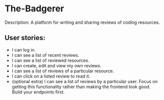 # The-Badgerer

Description: A platform for writing and sharing reviews of coding resources. 

## User stories:

- I can log in.
- I can see a list of recent reviews.
- I can see a list of reviewed resources.
- I can create, edit and view my own reviews.
- I can see a list of reviews of a particular resource.
- I can click on a listed review to read it.
- (optional extra) I can see a list of reviews by a particular user.
Focus on getting this functionality rather than making the frontend look good. Build your endpoints first.
